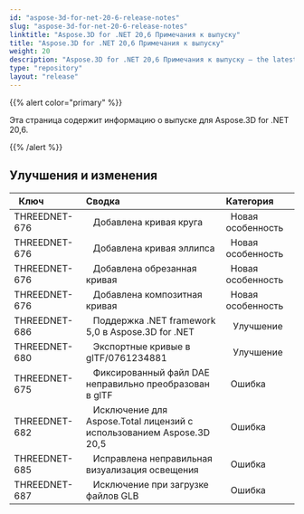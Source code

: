 ```yaml
---
id: "aspose-3d-for-net-20-6-release-notes"
slug: "aspose-3d-for-net-20-6-release-notes"
linktitle: "Aspose.3D for .NET 20,6 Примечания к выпуску"
title: "Aspose.3D for .NET 20,6 Примечания к выпуску"
weight: 20
description: "Aspose.3D for .NET 20,6 Примечания к выпуску – the latest updates and fixes."
type: "repository"
layout: "release"
---
```

{{% alert color="primary" %}} 

Эта страница содержит информацию о выпуске для Aspose.3D for .NET 20,6.

{{% /alert %}} 
## **Улучшения и изменения**

|` `**Ключ**|**Сводка**|**Категория**|
|:- |:- |:- |
|THREEDNET-676 |` ` Добавлена кривая круга|` `Новая особенность|
|THREEDNET-676 |` ` Добавлена кривая эллипса|` `Новая особенность|
|THREEDNET-676 |` ` Добавлена обрезанная кривая|` `Новая особенность|
|THREEDNET-676 |` ` Добавлена композитная кривая|` `Новая особенность|
|THREEDNET-686 |` ` Поддержка .NET framework 5,0 в Aspose.3D for .NET|` ` Улучшение|
|THREEDNET-680 |` ` Экспортные кривые в glTF/0761234881|` ` Улучшение|
|THREEDNET-675 |` ` Фиксированный файл DAE неправильно преобразован в glTF|` `Ошибка|
|THREEDNET-682 |` ` Исключение для Aspose.Total лицензий с использованием Aspose.3D 20,5|` `Ошибка|
|THREEDNET-685 |` ` Исправлена неправильная визуализация освещения|` `Ошибка|
|THREEDNET-687 |` ` Исключение при загрузке файлов GLB|` `Ошибка|

